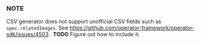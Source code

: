 ### NOTE
CSV generator does not support unofficial CSV fields such as `spec.relatedImages`.
See https://github.com/operator-framework/operator-sdk/issues/4503 . 
**TODO** Figure out how to include it.
 